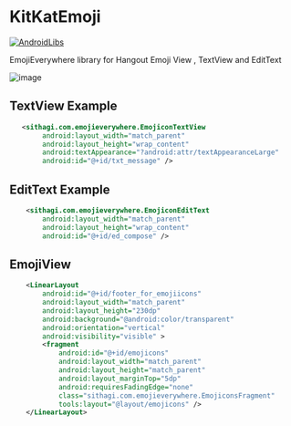 KitKatEmoji
===========
[![AndroidLibs](https://img.shields.io/badge/AndroidLibs-KitKatEmoji-brightgreen.svg?style=flat)](https://www.android-libs.com/lib/hangoutsemojiview)

EmojiEverywhere library for Hangout Emoji View , TextView and EditText


![image](https://github.com/chathudan/KitKatEmoji/blob/dev/KitKatEmoji.png)


## TextView Example

```xml
   <sithagi.com.emojieverywhere.EmojiconTextView
        android:layout_width="match_parent"
        android:layout_height="wrap_content"
        android:textAppearance="?android:attr/textAppearanceLarge"
        android:id="@+id/txt_message" />
```

## EditText Example

```xml
    <sithagi.com.emojieverywhere.EmojiconEditText
        android:layout_width="match_parent"
        android:layout_height="wrap_content"
        android:id="@+id/ed_compose" />
```


## EmojiView

```xml
    <LinearLayout
        android:id="@+id/footer_for_emojiicons"
        android:layout_width="match_parent"
        android:layout_height="230dp"
        android:background="@android:color/transparent"
        android:orientation="vertical"
        android:visibility="visible" >
        <fragment
            android:id="@+id/emojicons"
            android:layout_width="match_parent"
            android:layout_height="match_parent"
            android:layout_marginTop="5dp"
            android:requiresFadingEdge="none"
            class="sithagi.com.emojieverywhere.EmojiconsFragment"
            tools:layout="@layout/emojicons" />
    </LinearLayout>
```




